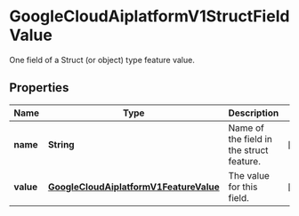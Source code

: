 

# GoogleCloudAiplatformV1StructFieldValue

One field of a Struct (or object) type feature value.

## Properties

| Name | Type | Description | Notes |
|------------ | ------------- | ------------- | -------------|
|**name** | **String** | Name of the field in the struct feature. |  [optional] |
|**value** | [**GoogleCloudAiplatformV1FeatureValue**](GoogleCloudAiplatformV1FeatureValue.md) | The value for this field. |  [optional] |




